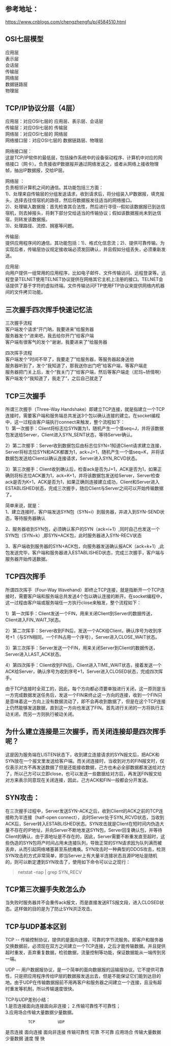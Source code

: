 
参考地址：  
------------
https://www.cnblogs.com/chengzhengfu/p/4584510.html  

  
  
OSI七层模型  
------------
应用层   
表示层   
会话层  
传输层  
网络层  
数据链路层    
物理层  
  
  
  
  
TCP/IP协议分层（4层）
------------
应用层：对应OSI七层的 应用层、表示层、会话层  
传输层：对应OSI七层的 传输层  
网络层：对应OSI七层的 网络层  
网络接口层：对应OSI七层的 数据链路层、物理层  
  
网络接口层：  
这是TCP/IP软件的最低层，包括操作系统中的设备驱动程序、计算机中对应的网络接口（网卡）。负责接收IP数据报并通过网络发送之，或者从网络上接收物理帧，抽出IP数据报，交给IP层。  
   
网络层 ：  
负责相邻计算机之间的通信。其功能包括三方面：  
1)、处理来自传输层的分组发送请求，收到请求后，将分组装入IP数据报，填充报头，选择去往信宿机的路径，然后将数据报发往适当的网络接口。  
2)、处理输入数据报：首先检查其合法性，然后进行寻径--假如该数据报已到达信宿机，则去掉报头，将剩下部分交给适当的传输协议；假如该数据报尚未到达信宿，则转发该数据报。  
3)、处理路径、流控、拥塞等问题。  
  
传输层:  
提供应用程序间的通信。其功能包括：1)、格式化信息流；2)、提供可靠传输。为实现后者，传输层协议规定接收端必须发回确认，并且假如分组丢失，必须重新发送。  

应用层:  
向用户提供一组常用的应用程序，比如电子邮件、文件传输访问、远程登录等。远程登录TELNET使用TELNET协议提供在网络其它主机上注册的接口。TELNET会话提供了基于字符的虚拟终端。文件传输访问FTP使用FTP协议来提供网络内机器间的文件拷贝功能。  
   
  
  
三次握手四次挥手快速记忆法  
--------------
三次握手流程  
客户端发个请求“开门呐，我要进来”给服务器  
服务器发个“进来吧，我去给你开门”给客户端  
客户端有很客气的发个“谢谢，我要进来了”给服务器  
  
四次挥手流程  
客户端发个“时间不早了，我要走了”给服务器，等服务器起身送他  
服务器听到了，发个“我知道了，那我送你出门吧”给客户端，等客户端走  
服务器把门关上后，发个“我关门了”给客户端，然后等客户端走（尼玛~矫情啊）  
客户端发个“我知道了，我走了”，之后自己就走了  
   
   

TCP三次握手  
--------------
所谓三次握手（Three-Way Handshake）即建立TCP连接，就是指建立一个TCP连接时，需要客户端和服务端总共发送3个包以确认连接的建立。在socket编程中，这一过程由客户端执行connect来触发，整个流程如下：   
1）第一次握手：Client将标志位SYN置为1，随机产生一个值seq=J，并将该数据包发送给Server，Client进入SYN_SENT状态，等待Server确认。  
  
2）第二次握手：Server收到数据包后由标志位SYN=1知道Client请求建立连接，Server将标志位SYN和ACK都置为1，ack=J+1，随机产生一个值seq=K，并将该数据包发送给Client以确认连接请求，Server进入SYN_RCVD状态。  
  
3）第三次握手：Client收到确认后，检查ack是否为J+1，ACK是否为1，如果正确则将标志位ACK置为1，ack=K+1，并将该数据包发送给Server，Server检查ack是否为K+1，ACK是否为1，如果正确则连接建立成功，Client和Server进入ESTABLISHED状态，完成三次握手，随后Client与Server之间可以开始传输数据了。  
  
简单来说，就是：  
1、建立连接时，客户端发送SYN包（SYN=i）到服务器，并进入到SYN-SEND状态，等待服务器确认  
  
2、服务器收到SYN包，必须确认客户的SYN（ack=i+1）,同时自己也发送一个SYN包（SYN=k）,即SYN+ACK包，此时服务器进入SYN-RECV状态  
  
3、客户端收到服务器的SYN+ACK包，向服务器发送确认报ACK（ack=k+1）,此包发送完毕，客户端和服务器进入ESTABLISHED状态，完成三次握手，客户端与服务器开始传送数据。  
  
  
  
TCP四次挥手  
---------------
所谓四次挥手（Four-Way Wavehand）即终止TCP连接，就是指断开一个TCP连接时，需要客户端和服务端总共发送4个包以确认连接的断开。在socket编程中，这一过程由客户端或服务端任一方执行close来触发，整个流程如下：  
  
1）第一次挥手：Client发送一个FIN，用来关闭Client到Server的数据传送，Client进入FIN_WAIT_1状态。  
  
2）第二次挥手：Server收到FIN后，发送一个ACK给Client，确认序号为收到序号+1（与SYN相同，一个FIN占用一个序号），Server进入CLOSE_WAIT状态。  
  
3）第三次挥手：Server发送一个FIN，用来关闭Server到Client的数据传送，Server进入LAST_ACK状态。  
  
4）第四次挥手：Client收到FIN后，Client进入TIME_WAIT状态，接着发送一个ACK给Server，确认序号为收到序号+1，Server进入CLOSED状态，完成四次挥手。  
  
由于TCP连接时全双工的，因此，每个方向都必须要单独进行关闭，这一原则是当一方完成数据发送任务后，发送一个FIN来终止这一方向的连接，收到一个FIN只是意味着这一方向上没有数据流动了，即不会再收到数据了，但是在这个TCP连接上仍然能够发送数据，直到这一方向也发送了FIN。首先进行关闭的一方将执行主动关闭，而另一方则执行被动关闭。  
   
   
为什么建立连接是三次握手，而关闭连接却是四次挥手呢？  
----------------
这是因为服务端在LISTEN状态下，收到建立连接请求的SYN报文后，把ACK和SYN放在一个报文里发送给客户端。而关闭连接时，当收到对方的FIN报文时，仅仅表示对方不再发送数据了但是还能接收数据，己方也未必全部数据都发送给对方了，所以己方可以立即close，也可以发送一些数据给对方后，再发送FIN报文给对方来表示同意现在关闭连接，因此，己方ACK和FIN一般都会分开发送。  
   
  
SYN攻击：
-----------------
在三次握手过程中，Server发送SYN-ACK之后，收到Client的ACK之前的TCP连接称为半连接（half-open connect），此时Server处于SYN_RCVD状态，当收到ACK后，Server转入ESTABLISHED状态。SYN攻击就是Client在短时间内伪造大量不存在的IP地址，并向Server不断地发送SYN包，Server回复确认包，并等待Client的确认，由于源地址是不存在的，因此，Server需要不断重发直至超时，这些伪造的SYN包将产时间占用未连接队列，导致正常的SYN请求因为队列满而被丢弃，从而引起网络堵塞甚至系统瘫痪。SYN攻击时一种典型的DDOS攻击，检测SYN攻击的方式非常简单，即当Server上有大量半连接状态且源IP地址是随机的，则可以断定遭到SYN攻击了，使用如下命令可以让之现行：
> netstat -nap | grep SYN_RECV  
  
  
  
TCP第三次握手失败怎么办
-----------------
当失败时服务器并不会重传ack报文，而是直接发送RTS报文段，进入CLOSED状态。这样做的目的是为了防止SYN洪泛攻击。  


  
TCP与UDP基本区别  
-----------------
TCP -- 传输控制协议，提供的是面向连接，可靠的字节流服务。即客户和服务器交换数据前，必须现在双方之间建立一个TCP连接，之后才能传输数据。并且提供超时重发，丢弃重复数据，检验数据，流量控制等功能，保证数据能从一端传到另一端。  
  
UDP -- 用户数据报协议，是一个简单的面向数据报的运输层协议。它不提供可靠性，只是把应用程序传给IP层的数据报发送出去，但是不能保证它们能到达目的地。由于UDP在传输数据报前不用再客户和服务器之间建立一个连接，且没有超时重发等机制，所以传输速度很快。  
  
TCP与UDP差别小结：  
  1.是否连接面向连接面向非连接； 
  2.传输可靠性不可靠性；  
  3.应用场合传输大量数据少量数据。  

              TCP          UDP 
是否连接     面向连接     面向非连接 
传输可靠性     可靠         不可靠 
应用场合    传输大量数据    少量数据 
速度          慢            快

  



